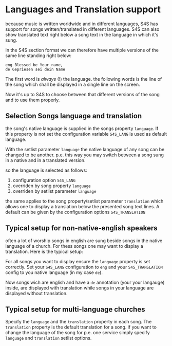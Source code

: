 # Languages and Translation support

because music is written worldwide and in different languages, S4S has support
for songs written/translated in different languages.  S4S can also show
translated text right below a song text in the language in which it's sung.

In the S4S section format we can therefore have multiple versions of the same
line standing right below:

    eng Blessed be Your name, 
    de Gepriesen sei dein Name 

The first word is *always* (!) the language. the following words is the line of
the song which shall be displayed in a single line on the screen.

Now it's up to S4S to choose between that different versions of the song and to
use them properly.

## Selection Songs language and translation

the song's native language is supplied in the songs property `language`. If this
property is not set the configuration variable `S4S_LANG` is used as default
language.

With the setlist parameter `language` the native language of any song can be
changed to be another. p.e. this way you may switch between a song sung in a
native and in a translated version.

so the language is selected as follows:

1. configuration option `S4S_LANG`
2. overriden by song property `language`
3. overriden by setlist parameter `language`

the same applies to the song property/setlist parameter `translation` which
allows one to display a translation below the presented song text lines.
A default can be given by the configuration options `S4S_TRANSLATION`

## Typical setup for non-native-english speakers

often a lot of worship songs in english are sung beside songs in the native
language of a church. For thess songs one may want to display a translation.
Here is the typical setup:

For all songs you want to display ensure the `language` property is set
correctly. Set your `S4S_LANG` configuration to `eng` and your `S4S_TRANSLATION`
config to you native language (in my case `de`).

Now songs wich are english and have a `de` annotation (your your langauge)
inside, are displayed with translation while songs in your language are
displayed without translation. 

## Typical setup for multi-language churches

Specify the `language` and the `translation` property in each song. The
`translation` property is the default translation for a song. if you want to
change the language of the song for p.e. one service simply specify `language`
and `translation` setlist options.

